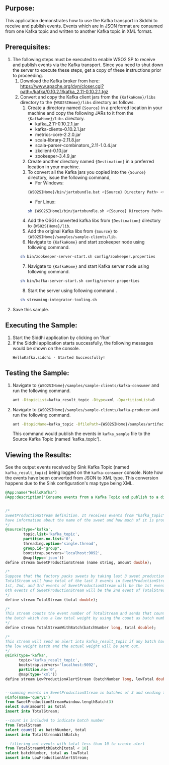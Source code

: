 ## Purpose:
This application demonstrates how to use the Kafka transport in Siddhi to receive and publish events. Events which are in JSON format are consumed from one Kafka topic and written to another Kafka topic in XML format.

## Prerequisites:
1) The following steps must be executed to enable WSO2 SP to receive and publish events via the Kafka transport. Since you need to shut down the server to execute these steps, get a copy of these instructions prior to proceeding.
    1) Download the Kafka broker from here: https://www.apache.org/dyn/closer.cgi?path=/kafka/0.10.2.1/kafka_2.11-0.10.2.1.tgz
    1) Convert and copy the Kafka client jars from the `{KafkaHome}/libs` directory to the `{WSO2SIHome}/libs` directory as follows.
        1) Create a directory named `{Source}` in a preferred location in your machine and copy the following JARs to it from the `{KafkaHome}/libs` directory.
            * kafka_2.11-0.10.2.1.jar
            * kafka-clients-0.10.2.1.jar
            * metrics-core-2.2.0.jar
            * scala-library-2.11.8.jar
            * scala-parser-combinators_2.11-1.0.4.jar
            * zkclient-0.10.jar
            * zookeeper-3.4.9.jar
        2) Create another directory named `{Destination}` in a preferred location in your machine.
        3) To convert all the Kafka jars you copied into the `{Source}` directory, issue the following command,
            * For Windows:
            ```bash
            {WSO2SIHome}/bin/jartobundle.bat <{Source} Directory Path> <{Destination} Directory Path>
            ```
            * For Linux:
            ```bash
            sh {WSO2SIHome}/bin/jartobundle.sh <{Source} Directory Path> <{Destination} Directory Path>
            ```
        4) Add the OSGI converted kafka libs from `{Destination}` directory to `{WSO2SIHome}/lib`.
        5) Add the original Kafka libs from `{Source}` to `{WSO2SIHome}/samples/sample-clients/lib`.
        6) Navigate to `{KafkaHome}` and start zookeeper node using following command.
        ```bash
        sh bin/zookeeper-server-start.sh config/zookeeper.properties
        ```
        7) Navigate to `{KafkaHome}` and start Kafka server node using following command.
        ```bash
        sh bin/kafka-server-start.sh config/server.properties
        ```
        8) Start the server using following command .
        ```bash
        sh streaming-integrator-tooling.sh
        ```
2) Save this sample.

## Executing the Sample:
1) Start the Siddhi application by clicking on 'Run'
2) If the Siddhi application starts successfully, the following messages would be shown on the console.
    ```
    HelloKafka.siddhi - Started Successfully!
    ```

## Testing the Sample:
1) Navigate to `{WSO2SIHome}/samples/sample-clients/kafka-consumer` and run the following command.
    ```bash
    ant -DtopicList=kafka_result_topic -Dtype=xml -DpartitionList=0
    ```
2) Navigate to `{WSO2SIHome}/samples/sample-clients/kafka-producer` and run the following command.
    ```bash
    ant -DtopicName=kafka_topic -DfilePath={WSO2SIHome}/samples/artifacts/HelloKafka/kafka_sample.txt
    ```
    This command would publish the events in `kafka_sample` file to the Source Kafka Topic (named 'kafka_topic').

## Viewing the Results:
See the output events received by Sink Kafka Topic (named `kafka_result_topic`) being logged on the `kafka-consumer` console. Note how the events have been converted from JSON to XML type. This conversion happens due to the Sink configuration's map type being XML.

```sql
@App:name("HelloKafka")
@App:description('Consume events from a Kafka Topic and publish to a different Kafka Topic')


/*
SweetProductionStream definition. It receives events from "kafka_topic" in json format. Events in this stream will
have information about the name of the sweet and how much of it is produced.
*/
@source(type='kafka',
        topic.list='kafka_topic',
        partition.no.list='0',
        threading.option='single.thread',
        group.id="group",
        bootstrap.servers='localhost:9092',
        @map(type='json'))
define stream SweetProductionStream (name string, amount double);

/*
Suppose that the factory packs sweets by taking last 3 sweet productions disregarding their individual amount.
TotalStream will have total of the last 3 events in SweetProductionStream. This is calcuklated as follows; the sum of
1st, 2nd, and 3rd events of SweetProductionStream will be the 1st event of TotalStream and the sum of 4th, 5th, and
6th events of SweetProductionStream will be the 2nd event of TotalStream
*/
define stream TotalStream (total double);

/*
This stream counts the event number of TotalStream and sends that count along with total. This will help us find out
the batch which has a low total weight by using the count as batch number as we will see in the LowProductionAlertStream
*/
define stream TotalStreamWithBatch(batchNumber long, total double);

/*
This stream will send an alert into kafka_result_topic if any batch has a total weight less than 10. Batch number of
the low weight batch and the actual weight will be sent out.
*/
@sink(type='kafka',
      topic='kafka_result_topic',
      bootstrap.servers='localhost:9092',
      partition.no='0',
      @map(type='xml'))
define stream LowProductionAlertStream (batchNumber long, lowTotal double);


--summing events in SweetProductionStream in batches of 3 and sending to TotalStream
@info(name='query1')
from SweetProductionStream#window.lengthBatch(3)
select sum(amount) as total
insert into TotalStream;

--count is included to indicate batch number
from TotalStream
select count() as batchNumber, total
insert into TotalStreamWithBatch;

--filtering out events with total less than 10 to create alert
from TotalStreamWithBatch[total < 10]
select batchNumber, total as lowTotal
insert into LowProductionAlertStream;
```